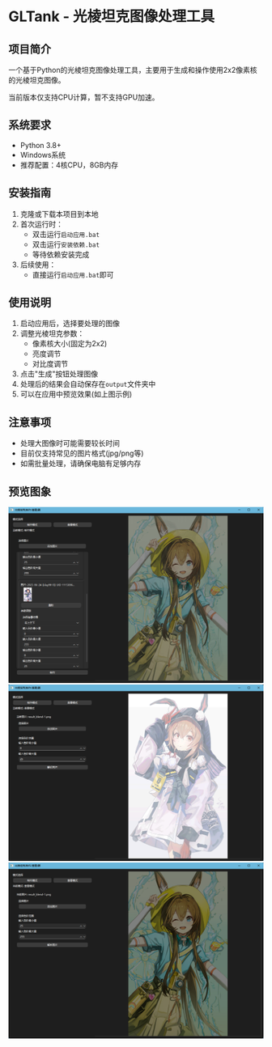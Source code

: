 # GLTank - 光棱坦克图像处理工具

## 项目简介

一个基于Python的光棱坦克图像处理工具，主要用于生成和操作使用2x2像素核的光棱坦克图像。

当前版本仅支持CPU计算，暂不支持GPU加速。

## 系统要求

- Python 3.8+
- Windows系统
- 推荐配置：4核CPU，8GB内存

## 安装指南

1. 克隆或下载本项目到本地
2. 首次运行时：
   - 双击运行`启动应用.bat`
   - 双击运行`安装依赖.bat`
   - 等待依赖安装完成
3. 后续使用：
   - 直接运行`启动应用.bat`即可

## 使用说明

1. 启动应用后，选择要处理的图像
2. 调整光棱坦克参数：
   - 像素核大小(固定为2x2)
   - 亮度调节
   - 对比度调节
3. 点击"生成"按钮处理图像
4. 处理后的结果会自动保存在`output`文件夹中
5. 可以在应用中预览效果(如上图示例)

## 注意事项

- 处理大图像时可能需要较长时间
- 目前仅支持常见的图片格式(jpg/png等)
- 如需批量处理，请确保电脑有足够内存

## 预览图象

![制作光棱坦克预览](img.png)
![查看光棱坦克预览](img_1.png)
![查看光棱坦克预览2](img_2.png)